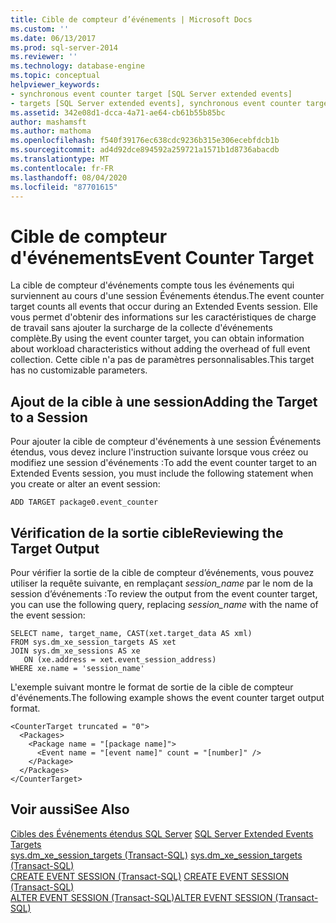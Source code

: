 ```yaml
---
title: Cible de compteur d’événements | Microsoft Docs
ms.custom: ''
ms.date: 06/13/2017
ms.prod: sql-server-2014
ms.reviewer: ''
ms.technology: database-engine
ms.topic: conceptual
helpviewer_keywords:
- synchronous event counter target [SQL Server extended events]
- targets [SQL Server extended events], synchronous event counter target
ms.assetid: 342e08d1-dcca-4a71-ae64-cb61b55b85bc
author: mashamsft
ms.author: mathoma
ms.openlocfilehash: f540f39176ec638cdc9236b315e306ecebfdcb1b
ms.sourcegitcommit: ad4d92dce894592a259721a1571b1d8736abacdb
ms.translationtype: MT
ms.contentlocale: fr-FR
ms.lasthandoff: 08/04/2020
ms.locfileid: "87701615"
---
```

# <a name="event-counter-target"></a><span data-ttu-id="28644-102">Cible de compteur d'événements</span><span class="sxs-lookup"><span data-stu-id="28644-102">Event Counter Target</span></span>
  <span data-ttu-id="28644-103">La cible de compteur d'événements compte tous les événements qui surviennent au cours d'une session Événements étendus.</span><span class="sxs-lookup"><span data-stu-id="28644-103">The event counter target counts all events that occur during an Extended Events session.</span></span> <span data-ttu-id="28644-104">Elle vous permet d'obtenir des informations sur les caractéristiques de charge de travail sans ajouter la surcharge de la collecte d'événements complète.</span><span class="sxs-lookup"><span data-stu-id="28644-104">By using the event counter target, you can obtain information about workload characteristics without adding the overhead of full event collection.</span></span> <span data-ttu-id="28644-105">Cette cible n'a pas de paramètres personnalisables.</span><span class="sxs-lookup"><span data-stu-id="28644-105">This target has no customizable parameters.</span></span>  
  
## <a name="adding-the-target-to-a-session"></a><span data-ttu-id="28644-106">Ajout de la cible à une session</span><span class="sxs-lookup"><span data-stu-id="28644-106">Adding the Target to a Session</span></span>  
 <span data-ttu-id="28644-107">Pour ajouter la cible de compteur d'événements à une session Événements étendus, vous devez inclure l'instruction suivante lorsque vous créez ou modifiez une session d'événements :</span><span class="sxs-lookup"><span data-stu-id="28644-107">To add the event counter target to an Extended Events session, you must include the following statement when you create or alter an event session:</span></span>  
  
```  
ADD TARGET package0.event_counter  
```  
  
## <a name="reviewing-the-target-output"></a><span data-ttu-id="28644-108">Vérification de la sortie cible</span><span class="sxs-lookup"><span data-stu-id="28644-108">Reviewing the Target Output</span></span>  
 <span data-ttu-id="28644-109">Pour vérifier la sortie de la cible de compteur d’événements, vous pouvez utiliser la requête suivante, en remplaçant *session_name* par le nom de la session d’événements :</span><span class="sxs-lookup"><span data-stu-id="28644-109">To review the output from the event counter target, you can use the following query, replacing *session_name* with the name of the event session:</span></span>  
  
```  
SELECT name, target_name, CAST(xet.target_data AS xml)  
FROM sys.dm_xe_session_targets AS xet  
JOIN sys.dm_xe_sessions AS xe  
   ON (xe.address = xet.event_session_address)  
WHERE xe.name = 'session_name'  
```  
  
 <span data-ttu-id="28644-110">L'exemple suivant montre le format de sortie de la cible de compteur d'événements.</span><span class="sxs-lookup"><span data-stu-id="28644-110">The following example shows the event counter target output format.</span></span>  
  
```  
<CounterTarget truncated = "0">  
  <Packages>  
    <Package name = "[package name]">  
      <Event name = "[event name]" count = "[number]" />  
    </Package>  
  </Packages>  
</CounterTarget>  
```  
  
## <a name="see-also"></a><span data-ttu-id="28644-111">Voir aussi</span><span class="sxs-lookup"><span data-stu-id="28644-111">See Also</span></span>  
 <span data-ttu-id="28644-112">[Cibles des Événements étendus SQL Server](../../2014/database-engine/sql-server-extended-events-targets.md) </span><span class="sxs-lookup"><span data-stu-id="28644-112">[SQL Server Extended Events Targets](../../2014/database-engine/sql-server-extended-events-targets.md) </span></span>  
 <span data-ttu-id="28644-113">[sys.dm_xe_session_targets &#40;Transact-SQL&#41;](/sql/relational-databases/system-dynamic-management-views/sys-dm-xe-session-targets-transact-sql) </span><span class="sxs-lookup"><span data-stu-id="28644-113">[sys.dm_xe_session_targets &#40;Transact-SQL&#41;](/sql/relational-databases/system-dynamic-management-views/sys-dm-xe-session-targets-transact-sql) </span></span>  
 <span data-ttu-id="28644-114">[CREATE EVENT SESSION &#40;Transact-SQL&#41;](/sql/t-sql/statements/create-event-session-transact-sql) </span><span class="sxs-lookup"><span data-stu-id="28644-114">[CREATE EVENT SESSION &#40;Transact-SQL&#41;](/sql/t-sql/statements/create-event-session-transact-sql) </span></span>  
 [<span data-ttu-id="28644-115">ALTER EVENT SESSION &#40;Transact-SQL&#41;</span><span class="sxs-lookup"><span data-stu-id="28644-115">ALTER EVENT SESSION &#40;Transact-SQL&#41;</span></span>](/sql/t-sql/statements/alter-event-session-transact-sql)  
  
  
